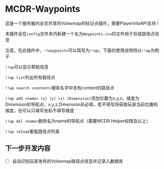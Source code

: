 # MCDR-Waypoints

这是一个服务器内全员共享的Volexmap的标记点插件，需要PlayerInfoAPI支持！

本插件会在`config`文件夹内新建一个名为`Waypoints.csv`的文件用于存放路径点信息

注意，在此插件中，`!!waypoints`可以简写为`!!wp`，下面的使用说明将以`!!wp`为例子

`!!wp`可以显示帮助信息

`!!wp list`列出所有路径点

`!!wp search <content>`搜索名字中含有content的路径点

`!!wp add <name> (x) (y) (z) (Dimension)`添加位置为x,y,z，维度为Dimension的导航点，x,y,z,Dimension非必填，若不填写将获取玩家当前位置和维度，也可以只填写坐标不填写维度

`!!wp del <name>`删除名为name的导航点（需要MCDR.Helper权限及以上）

`!!wp reload`重载路径点列表

## 下一步开发内容
- [ ] 自动识别玩家发布的Volexmap路径点信息并记录入数据库 

